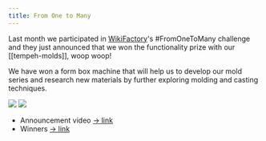 ```yaml
---
title: From One to Many
---
```


Last month we participated in [WikiFactory](https://wikifactory.com/)'s #FromOneToMany challenge and they just announced that we won the functionality prize with our [[tempeh-molds]], woop woop!

We have won a form box machine that will help us to develop our mold series and research new materials by further exploring molding and casting techniques.

![](small:wikichallenge-01.jpg)
![](small:wikichallenge-02.jpg)

- Announcement video [→ link](https://www.instagram.com/p/CPlTAAhqMBA/)
- Winners [→ link](https://www.instagram.com/p/CPnMfI9I3kk/)
